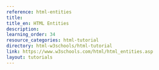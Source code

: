 ```yaml
---
reference: html-entities
title:
title_en: HTML Entities
description:
learning_order: 34
resource_categories: html-tutorial
directory: html-w3schools/html-tutorial
link: https://www.w3schools.com/html/html_entities.asp
layout: tutorials
---
```

